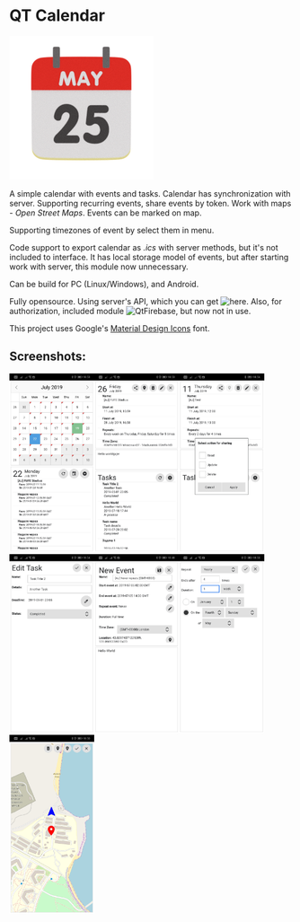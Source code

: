 # QT Calendar
![](assets/HIDPI.png)

A simple calendar with events and tasks.
Calendar has synchronization with server. Supporting recurring events, share events by token.
Work with maps - *Open Street Maps*. Events can be marked on map.

Supporting timezones of event by select them in menu.

Code support to export calendar as *.ics* with server methods, but it's not included to interface.
It has local storage model of events, but after starting work with server, this module now unnecessary.

Can be build for PC (Linux/Windows), and Android.

Fully opensource. Using server's API, which you can get ![here](https://github.com/abelidze/planner-server).
Also, for authorization, included module ![QtFirebase](https://github.com/Larpon/QtFirebase), but now not in use.

This project uses Google's [Material Design Icons](https://material.io/tools/icons/) font.


## Screenshots:

<img src="screenshots/mainview.jpg" width="30%" height="30%"><img src="screenshots/eventview.jpg" width="30%" height="30%"><img src="screenshots/sharing.jpg" width="30%" height="30%"><img src="screenshots/taskeditor.jpg" width="30%" height="30%"><img src="screenshots/eventgen.jpg" width="30%" height="30%"><img src="screenshots/rruleeditor.jpg" width="30%" height="30%"><img src="screenshots/mapview.jpg" width="30%" height="30%">

